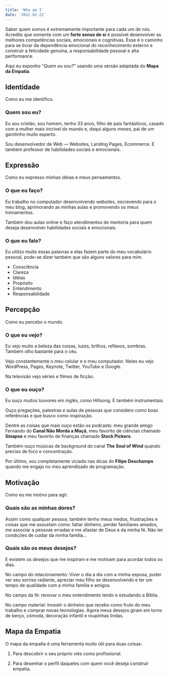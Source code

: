 ```yaml
---
title: 'Who am I'
date: '2022-02-22'
---
```


Saber quem somos é extremamente importante para cada um de nós. Acredito que somente com um **forte senso de si** é possível desenvolver as melhores competências sociais, emocionais e cognitivas. Esse é o caminho para se livrar da dependência emocional do reconhecimento externo e construir a felicidade genuína, a responsabilidade pessoal e alta performance.

Aqui eu exponho _“Quem eu sou?”_ usando uma versão adaptada do **Mapa da Empatia**.

## Identidade ##
Como eu me identifico.

### Quem sou eu? ###
Eu sou cristão, sou homem, tenho 33 anos, filho de pais fantásticos, casado com a mulher mais incrível do mundo e, daqui alguns meses, pai de um garotinho muito esperto.

Sou desenvolvedor de Web — Websites, Landing Pages, Ecommerce. E também professor de habilidades sociais e emocionais.

## Expressão ##
Como eu expresso minhas ideias e meus pensamentos.

### O que eu faço? ###
Eu trabalho no computador desenvolvendo websites, escrevendo para o meu blog, aprimorando as minhas aulas e promovendo os meus treinamentos.

Também dou aulas online e faço atendimentos de mentoria para quem deseja desenvolver habilidades sociais e emocionais.

### O que eu falo? ###
Eu utilizo muito essas palavras e elas fazem parte do meu vocabulário pessoal, pode-se dizer também que são alguns valores para mim.

- Consciência
- Clareza
- Idéias
- Propósito
- Entendimento
- Responsabilidade

## Percepção ##
Como eu percebo o mundo.

### O que eu vejo? ###
Eu vejo muito a beleza das coisas, luzes, brilhos, reflexos, sombras. Também olho bastante para o céu.

Vejo constantemente o meu celular e o meu computador. Neles eu vejo WordPress, Pages, Keynote, Twitter, YouTube e Google.

Na televisão vejo séries e filmes de ficção.

### O que eu ouço? ###
Eu ouço muitos louvores em inglês, como Hillsong. E também instrumentais.

Ouço pregações, palestras e aulas de pessoas que considero como boas referências e que busco como inspiração.

Dentre as coisas que mais ouço estão os podcasts: meu grande amigo Fernando do **Canal Não Morda a Maçã**, meu favorito de ciências chamado **Sinapse** e meu favorito de finanças chamado **Stock Pickers**.

Também ouço músicas de background do canal **The Soul of Wind** quando preciso de foco e concentração.

Por último, sou completamente viciado nas dicas do **Filipe Deschamps** quando me engajo no meu aprendizado de programação.

## Motivação ##
Como eu me motivo para agir.

### Quais são as minhas dores? ###
Assim como qualquer pessoa, também tenho meus medos, frustrações e coisas que me assustam como: faltar dinheiro, perder familiares amados, me associar a pessoas erradas e me afastar de Deus e da minha fé. Não ter condições de cuidar da minha família...

### Quais são os meus desejos? ###
E existem os desejos que me inspiram e me motivam para acordar todos os dias.

No campo do relacionamento: Viver o dia a dia com a minha esposa, poder ver seu sorriso radiante, apreciar meu filho se desenvolvendo e ter um tempo de qualidade com a minha família e amigos.

No campo da fé: renovar o meu entendimento lendo e estudando a Bíblia.

No campo material: Investir o dinheiro que recebo como fruto do meu trabalho e comprar novas tecnologias. Agora meus desejos giram em torno de berço, cômoda, decoração infantil e roupinhas lindas.

## Mapa da Empatia ##
O mapa da empatia é uma ferramenta muito útil para duas coisas:

1) Para descobrir o seu próprio viés como profissional.

2) Para desenhar o perfil daqueles com quem você deseja construir empatia.